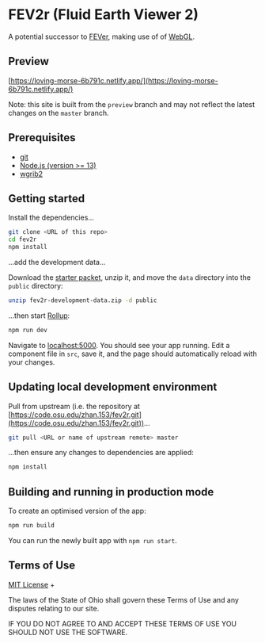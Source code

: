 # FEV2r (Fluid Earth Viewer 2)

A potential successor to [FEVer](https://fever.byrd.osu.edu), making use of of
[WebGL](https://en.wikipedia.org/wiki/WebGL).

## Preview

[https://loving-morse-6b791c.netlify.app/](https://loving-morse-6b791c.netlify.app/)

Note: this site is built from the `preview` branch and may not reflect the
latest changes on the `master` branch.

## Prerequisites

- [git](https://git-scm.com/)
- [Node.js (version >= 13)](https://nodejs.org)
- [wgrib2](https://www.cpc.ncep.noaa.gov/products/wesley/wgrib2/)

## Getting started

Install the dependencies...

```bash
git clone <URL of this repo>
cd fev2r
npm install
```

...add the development data...

Download the [starter
packet](https://drive.google.com/file/d/1lgwKIJRu8Y8BKjF4ikIml6_oa8MV1K8p/view?usp=sharing),
unzip it, and move the `data` directory into the `public` directory:

```bash
unzip fev2r-development-data.zip -d public
```

...then start [Rollup](https://rollupjs.org):

```bash
npm run dev
```

Navigate to [localhost:5000](http://localhost:5000). You should see your app
running. Edit a component file in `src`, save it, and the page should
automatically reload with your changes.

## Updating local development environment

Pull from upstream (i.e. the repository at
[https://code.osu.edu/zhan.153/fev2r.git](https://code.osu.edu/zhan.153/fev2r.git))...

```bash
git pull <URL or name of upstream remote> master
```

...then ensure any changes to dependencies are applied:

```bash
npm install
```

## Building and running in production mode

To create an optimised version of the app:

```bash
npm run build
```

You can run the newly built app with `npm run start`.

## Terms of Use

[MIT License](LICENSE) +

The laws of the State of Ohio shall govern these Terms of Use and any disputes
relating to our site.

IF YOU DO NOT AGREE TO AND ACCEPT THESE TERMS OF USE YOU SHOULD NOT USE THE
SOFTWARE.
